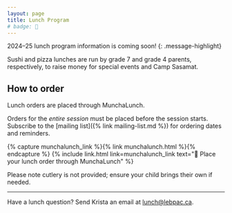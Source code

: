 ```yaml
---
layout: page
title: Lunch Program
# badge: 🍣
---
```


2024–25 lunch program information is coming soon!
{: .message-highlight}

Sushi and pizza lunches are run by grade 7 and grade 4 parents, respectively, to raise money for special events and Camp Sasamat.

<!-- We need volunteers to distribute lunch! If you're able to help, even occasionally, we'd really appreciate it. You can [sign up to volunteer here]({% link volunteer.md %}).
{: .message-highlight} -->

## How to order

Lunch orders are placed through MunchaLunch.

Orders for the _entire session_ must be placed before the session starts. Subscribe to the [mailing list]({% link mailing-list.md %}) for ordering dates and reminders.

{% capture munchalunch_link %}{% link munchalunch.html %}{% endcapture %}
{% include link.html link=munchalunch_link text="🥪 Place your lunch order through MunchaLunch" %}

Please note cutlery is not provided; ensure your child brings their own if needed.

---

Have a lunch question? Send Krista an email at [lunch@lebpac.ca](mailto:lunch@lebpac.ca).